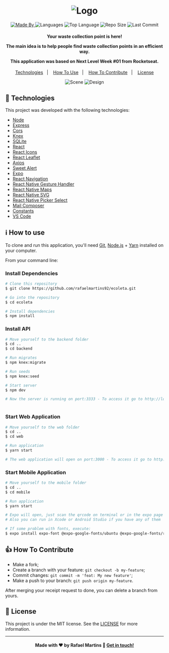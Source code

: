 <h1 align="center">
    <img alt="Logo" src="https://ik.imagekit.io/rafaelmartins/logo_4JEkedE6g.png" />
    <br>
</h1>

<p align="center">
  <a href="https://www.linkedin.com/in/rafael-martins92/">
  <img alt="Made By" src="https://img.shields.io/static/v1?label=Made%20By&message=Rafael%20Martins&color=orange&style=for-the-badge">
	</a>
  
  <img alt="Languages" src="https://img.shields.io/github/languages/count/rafaelmartins92/ecoleta?style=for-the-badge">
  
  <img alt="Top Language" src="https://img.shields.io/github/languages/top/rafaelmartins92/ecoleta?style=for-the-badge">
  
  <img alt="Repo Size" src="https://img.shields.io/github/repo-size/rafaelmartins92/ecoleta?style=for-the-badge">
  
  <img alt="Last Commit" src="https://img.shields.io/github/last-commit/rafaelmartins92/ecoleta?style=for-the-badge">
</p>

<h4 align="center">
  <p>Your waste collection point is here!</p>
  
  <p>The main idea is to help people find waste collection points in an efficient way.</p>
  
  <p>This application was based on Next Level Week #01 from Rocketseat.</p>
</h4>


<p align="center">
  <a href="#rocket-technologies">Technologies</a>&nbsp;&nbsp;&nbsp;|&nbsp;&nbsp;&nbsp;
  <a href="#information_source-how-to-use">How To Use</a>&nbsp;&nbsp;&nbsp;|&nbsp;&nbsp;&nbsp;
  <a href="#thumbsup-how-to-contribute">How To Contribute</a>&nbsp;&nbsp;&nbsp;|&nbsp;&nbsp;&nbsp;
  <a href="#memo-license">License</a>
</p>

<p align="center">
  <img alt="Scene" src="https://ik.imagekit.io/rafaelmartins/portfolio-scene_2x_IBgunyBkd.png">
  <img alt="Design" src="https://ik.imagekit.io/rafaelmartins/portfolio-ui-design_2x_mHayzdvsz.png">
</p>

## :rocket: Technologies

This project was developed with the following technologies:

-  [Node](https://nodejs.org/en/docs/)
-  [Express](https://expressjs.com/pt-br/)
-  [Cors](https://www.npmjs.com/package/cors)
-  [Knex](https://knexjs.org/)
-  [SQLite](https://www.sqlite.org/version3.html)
-  [React](https://reactjs.org/docs/getting-started.html)
-  [React Icons](https://react-icons.github.io/react-icons/)
-  [React Leaflet](https://react-leaflet.js.org/docs/en/installation)
-  [Axios](https://www.npmjs.com/package/axios)
-  [Sweet Alert](https://sweetalert2.github.io/)
-  [Expo](https://docs.expo.io/)
-  [React Navigation](https://reactnavigation.org/)
-  [React Native Gesture Handler](https://kmagiera.github.io/react-native-gesture-handler/)
-  [React Native Maps](https://www.npmjs.com/package/react-native-maps)
-  [React Native SVG](https://www.npmjs.com/package/react-native-svg)
-  [React Native Picker Select](https://www.npmjs.com/package/react-native-picker-select)
-  [Mail Composer](https://docs.expo.io/versions/latest/sdk/mail-composer/)
-  [Constants](https://docs.expo.io/versions/latest/sdk/constants/)
-  [VS Code][vc]

## :information_source: How to use

To clone and run this application, you'll need [Git](https://git-scm.com), [Node.js][nodejs] + [Yarn][yarn] installed on your computer.

From your command line:

### Install Dependencies 

```bash
# Clone this repository
$ git clone https://github.com/rafaelmartins92/ecoleta.git

# Go into the repository
$ cd ecoleta

# Install dependencies
$ npm install

```

### Install API 

```bash
# Move yourself to the backend folder
$ cd ..
$ cd backend

# Run migrates
$ npm knex:migrate

# Run seeds
$ npm knex:seed

# Start server
$ npm dev

# Now the server is running on port:3333 - To access it go to http://localhost:3333 
 
```

### Start Web Application

```bash
# Move yourself to the web folder
$ cd ..
$ cd web

# Run application
$ yarn start

# The web application will open on port:3000 - To access it go to http://localhost:3000 
```

### Start Mobile Application

```bash
# Move yourself to the mobile folder
$ cd ..
$ cd mobile

# Run application
$ yarn start

# Expo will open, just scan the qrcode on terminal or in the expo page
# Also you can run in Xcode or Android Studio if you have any of them 

# If some problem with fonts, execute:
$ expo install expo-font @expo-google-fonts/ubuntu @expo-google-fonts/roboto

```

## :thumbsup: How To Contribute

-  Make a fork;
-  Create a branch with your feature: `git checkout -b my-feature`;
-  Commit changes: `git commit -m 'feat: My new feature'`;
-  Make a push to your branch: `git push origin my-feature`.

After merging your receipt request to done, you can delete a branch from yours.

## :memo: License
This project is under the MIT license. See the [LICENSE](https://github.com/rafaelmartins92/ecoleta/blob/master/LICENSE) for more information.

---
<h4 align="center">
    Made with ♥ by Rafael Martins 👋 <a href="https://www.linkedin.com/in/rafael-martins92/" target="_blank">Get in touch!</a>
</h4>

[nodejs]: https://nodejs.org/
[yarn]: https://yarnpkg.com/
[vc]: https://code.visualstudio.com/
[vceditconfig]: https://marketplace.visualstudio.com/items?itemName=EditorConfig.EditorConfig
[vceslint]: https://marketplace.visualstudio.com/items?itemName=dbaeumer.vscode-eslint
